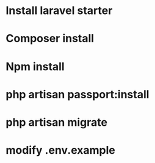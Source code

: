 # Install laravel starter

# Composer install

# Npm install

# php artisan passport:install

# php artisan migrate

# modify .env.example

